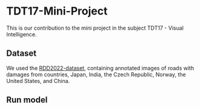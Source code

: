 # TDT17-Mini-Project

This is our contribution to the mini project in the subject TDT17 - Visual Intelligence. 

## Dataset

We used the [RDD2022-dataset](https://arxiv.org/abs/2209.08538), containing annotated images of roads with damages from countries, Japan, India, the Czech Republic, Norway, the United States, and China.

## Run model

